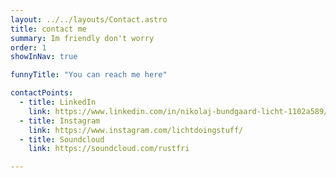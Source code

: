 ```yaml
---
layout: ../../layouts/Contact.astro
title: contact me
summary: Im friendly don't worry
order: 1
showInNav: true

funnyTitle: "You can reach me here"

contactPoints:
  - title: LinkedIn
    link: https://www.linkedin.com/in/nikolaj-bundgaard-licht-1102a589/
  - title: Instagram
    link: https://www.instagram.com/lichtdoingstuff/
  - title: Soundcloud
    link: https://soundcloud.com/rustfri

---
```


